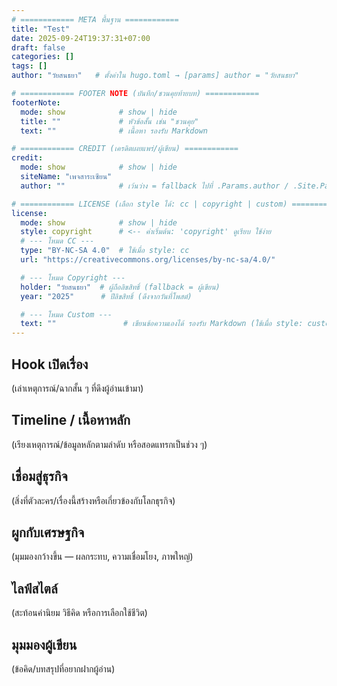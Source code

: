 ```yaml
---
# ============ META พื้นฐาน ============
title: "Test"
date: 2025-09-24T19:37:31+07:00
draft: false
categories: []
tags: []
author: "วัยสนธยา"   # ตั้งค่าใน hugo.toml → [params] author = "วัยสนธยา"

# ============ FOOTER NOTE (บันทึก/ชวนคุยท้ายบท) ============
footerNote:
  mode: show            # show | hide
  title: ""             # หัวข้อสั้น เช่น "ชวนคุย"
  text: ""              # เนื้อหา รองรับ Markdown

# ============ CREDIT (เครดิตเผยแพร่/ผู้เขียน) ============
credit:
  mode: show            # show | hide
  siteName: "เพจสาระเซียน"
  author: ""            # เว้นว่าง = fallback ไปที่ .Params.author / .Site.Params.author

# ============ LICENSE (เลือก style ได้: cc | copyright | custom) ============
license:
  mode: show            # show | hide
  style: copyright      # <-- ค่าเริ่มต้น: 'copyright' ดูเรียบ ใช้ง่าย
  # --- โหมด CC ---
  type: "BY-NC-SA 4.0"  # ใช้เมื่อ style: cc
  url: "https://creativecommons.org/licenses/by-nc-sa/4.0/"

  # --- โหมด Copyright ---
  holder: "วัยสนธยา"  # ผู้ถือลิขสิทธิ์ (fallback = ผู้เขียน)
  year: "2025"      # ปีลิขสิทธิ์ (ดึงจากวันที่โพสต์)

  # --- โหมด Custom ---
  text: ""               # เขียนข้อความเองได้ รองรับ Markdown (ใช้เมื่อ style: custom)
---
```


## Hook เปิดเรื่อง
(เล่าเหตุการณ์/ฉากสั้น ๆ ที่ดึงผู้อ่านเข้ามา)

## Timeline / เนื้อหาหลัก
(เรียงเหตุการณ์/ข้อมูลหลักตามลำดับ หรือสอดแทรกเป็นช่วง ๆ)

## เชื่อมสู่ธุรกิจ
(สิ่งที่ตัวละคร/เรื่องนี้สร้างหรือเกี่ยวข้องกับโลกธุรกิจ)

## ผูกกับเศรษฐกิจ
(มุมมองกว้างขึ้น — ผลกระทบ, ความเชื่อมโยง, ภาพใหญ่)

## ไลฟ์สไตล์
(สะท้อนค่านิยม วิธีคิด หรือการเลือกใช้ชีวิต)

## มุมมองผู้เขียน
(ข้อคิด/บทสรุปที่อยากฝากผู้อ่าน)

